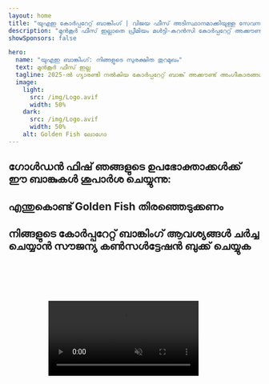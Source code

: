 ```yaml
---
layout: home
title: "യുഎഇ കോർപ്പറേറ്റ് ബാങ്കിംഗ് | വിജയ ഫീസ് അടിസ്ഥാനമാക്കിയുള്ള സേവനം"
description: "മുൻകൂർ ഫീസ് ഇല്ലാതെ പ്രീമിയം മൾട്ടി-കറൻസി കോർപ്പറേറ്റ് അക്കൗണ്ടുകൾ - അംഗീകാരത്തിന് ശേഷം മാത്രം പണം നൽകുക. 98% വിജയ നിരക്കോടെ പൂർണ്ണ അപേക്ഷാ മാനേജ്മെന്റ്. ഗ്യാരണ്ടി നൽകിയ അക്കൗണ്ട് തുറക്കൽ."
showSponsors: false

hero:
  name: "യുഎഇ ബാങ്കിംഗ്: നിങ്ങളുടെ സുരക്ഷിത തുറമുഖം"
  text: മുൻകൂർ ഫീസ് ഇല്ല
  tagline: 2025-ൽ ഗ്യാരണ്ടി നൽകിയ കോർപ്പറേറ്റ് ബാങ്ക് അക്കൗണ്ട് അംഗീകാരങ്ങൾ. <span class="hl">മുൻകൂർ ഫീസ് ഇല്ല</span> - അംഗീകാരത്തിന് ശേഷം മാത്രം പണം നൽകുക. 90% വിജയ നിരക്ക്.
  image:
    light:
      src: /img/Logo.avif
      width: 50%
    dark:
      src: /img/Logo.avif
      width: 50%
    alt: Golden Fish ലോഗോ
---
```


<FeatureCards :features="[
  {
    title: 'ഗ്യാരണ്ടി നൽകിയ അക്കൗണ്ട് അംഗീകാരങ്ങൾ',
    bullet: '✓',
    items: [
      'ആദ്യ അക്കൗണ്ട് അംഗീകാരത്തിന് **രണ്ട് മാസത്തെ ഗ്യാരണ്ടി**',
      'രണ്ടാമത്തെ അക്കൗണ്ടിന് മൂന്ന് മാസത്തെ ഗ്യാരണ്ടി',
      'ഗുണനിലവാരമുള്ള ബിസിനസ് പ്ലാൻ തയ്യാറാക്കൽ',
      'സമഗ്രമായ ഡ്യൂ ഡിലിജൻസ് പിന്തുണ',
      'നേരിട്ടുള്ള ബാങ്ക് ആശയവിനിമയ തന്ത്രം',
      'പൂർണ്ണമായ ബാങ്കിംഗ് പാക്കേജ് സജ്ജീകരണം'
    ],
    linkText: 'Read More',
    link: '../../corporate-banking-services/guaranteed-account-approvals',
    icon: {
      light: '/video/iStock-2186765808.mp4',
      dark: '/video/iStock-2166377244.mp4',
      alt: 'ബാങ്കിംഗ് ആവശ്യകതകൾ',
    }
  },
]" />

<FeatureCards :features="[
  {
    title: 'ഉയർന്ന റിസ്ക് ബിസിനസ്സിനുള്ള യുഎഇ ബാങ്ക് അക്കൗണ്ടുകൾ',
    items: [
      'എൻഹാൻസ്ഡ് ഡ്യൂ ഡിലിജൻസിൽ (EDD) വിദഗ്ധ മാർഗ്ഗനിർദ്ദേശം',
      'ഇടപാട് നിരീക്ഷണവും റിസ്ക് മാനേജ്മെന്റും',
      'കംപ്ലയൻസ് നയങ്ങളും നടപടിക്രമങ്ങളും സജ്ജമാക്കൽ',
      'ബാങ്ക് ബന്ധ മാനേജ്മെന്റ്',
      'നിയമിത കംപ്ലയൻസ് അപ്ഡേറ്റുകളും ഓഡിറ്റുകളും',
      'അക്കൗണ്ട് സുരക്ഷയ്ക്കായുള്ള കണ്ടിജൻസി പ്ലാനിംഗ്'
    ],
    linkText: 'Read More',
    link: '../../corporate-banking-services/UAE-Bank-Accounts-for-High-Risk-Business',
    icon: {
      light: '/img/iStock-1333000394.avif',
      dark: '/img/iStock-584576538.avif',
      alt: 'ബാങ്കിംഗ് സേവനങ്ങൾ',
    }
  },
  {
    title: 'നിയമാനുസൃതം നിലനിൽക്കുക: നിങ്ങളുടെ യുഎഇ ബിസിനസ് സംരക്ഷിക്കുക',
    items: [
      'സാധ്യമായ റിസ്കുകൾ കണ്ടെത്താൻ നിയമിത കംപ്ലയൻസ് ഓഡിറ്റുകൾ',
      'സർക്കാർ അംഗീകാരങ്ങൾക്കായി എൻഡ്-ടു-എൻഡ് PRO സേവനങ്ങൾ',
      'ലൈസൻസ് പുതുക്കൽ മാനേജ്മെന്റും അലേർട്ടുകളും',
      'ബാങ്കിംഗ് കൺസൾട്ടൻസിയും അക്കൗണ്ട് പരിപാലനവും',
      'VAT, ESR കംപ്ലയൻസ് പിന്തുണ',
      'ജീവനക്കാരുടെ വിസയും തൊഴിൽ നിയമ അനുസരണവും',
      'നിയന്ത്രണ അപ്ഡേറ്റുകളിൽ പരിശീലന ശില്പശാലകൾ'
    ],
    linkText: 'Read More',
    link: '../../company-registration/Protect-Your-Business',
    icon: {
      light: '/img/iStock-1382278859.jpg',
      dark: '/img/iStock-1867623684.jpg',
      alt: 'ബാങ്കിംഗ് സേവനങ്ങൾ',
    }
  },
  {
    title: 'യുഎഇ കോർപ്പറേറ്റ് ബാങ്കിംഗ് ആനുകൂല്യങ്ങൾ',
    items: [
      '**Aa2** മൂഡീസ് റേറ്റിംഗുള്ള ശക്തമായ ബാങ്കിംഗ് സിസ്റ്റം',
      '**1980 മുതൽ സ്ഥിരമായ USD വിനിമയ നിരക്ക്**',
      'മൂലധന നീക്കത്തിൽ നിയന്ത്രണങ്ങൾ ഇല്ല',
      'US$184 ബില്യനിലധികം വിദേശ കരുതൽ ശേഖരം',
      'രാഷ്ട്രീയ-സാമ്പത്തിക സ്ഥിരത',
      'സർക്കാർ പിന്തുണയുള്ള ബാങ്കിംഗ് സിസ്റ്റം',
      'ലോകോത്തര ഡിജിറ്റൽ ബാങ്കിംഗ്'
    ],
    linkText: 'Read More',
    link: '../../company-registration/banking',
    icon: {
      light: '/img/iStock-1032707788.jpg',
      dark: '/img/iStock-1152367067.avif',
      alt: 'ബാങ്കിംഗ് പ്രക്രിയ',
    }
  }
]" />

## ഗോൾഡൻ ഫിഷ് ഞങ്ങളുടെ ഉപഭോക്താക്കൾക്ക് ഈ ബാങ്കുകൾ ശുപാർശ ചെയ്യുന്നു:

<!--@include: /../../include/recommended-banks.md-->

## എന്തുകൊണ്ട് Golden Fish തിരഞ്ഞെടുക്കണം

<BenefitsList :features="[
  {
    icon: '🏆',
    title: 'ഉയർന്ന റിസ്ക് വൈദഗ്ധ്യം',
    text: 'ഉയർന്ന റിസ്ക് അധികാര പരിധികളിൽ നിന്നുള്ള സങ്കീർണ്ണമായ കേസുകളിൽ വിദഗ്ധർ. enhanced due diligence (EDD) ആവശ്യകതകളെക്കുറിച്ചുള്ള ആഴത്തിലുള്ള ധാരണ.'
  },
  {
    icon: '💰',
    title: 'വിജയാധിഷ്ഠിത ഫീസ്',
    text: 'മുൻകൂർ ഫീസ് ഇല്ല - **അംഗീകാരത്തിന് ശേഷം മാത്രം പണം നൽകുക.** വിസകൾക്ക് 98% വിജയ നിരക്കും ബാങ്ക് അക്കൗണ്ടുകൾക്ക് 90% വിജയ നിരക്കും.'
  },
  {
    icon: '🏦',
    title: 'ബാങ്ക് ബന്ധങ്ങൾ',
    text: 'പ്രമുഖ UAE ബാങ്കുകളുമായി ശക്തമായ പങ്കാളിത്തം. അംഗീകാര സാധ്യതകൾ പരമാവധി ആക്കാൻ ഒന്നിലധികം ബാങ്കിംഗ് ഓപ്ഷനുകൾ.'
  },
  {
    icon: '📊',
    title: 'പൂർണ്ണ കംപ്ലയൻസ് പിന്തുണ',
    text: 'ESR റിപ്പോർട്ടുകൾ, UBO ഫയലിംഗുകൾ, നിയന്ത്രണ ആവശ്യകതകൾ എന്നിവയിലൂടെ വിദഗ്ധ മാർഗനിർദ്ദേശം. ക്രമമായ കംപ്ലയൻസ് അപ്ഡേറ്റുകൾ.'
  },
  {
    icon: '📝',
    title: 'രേഖകളുടെ മികവ്',
    text: 'ബിസിനസ് പ്ലാനുകളും കംപ്ലയൻസ് നയങ്ങളും ഉൾപ്പെടെ ആവശ്യമായ എല്ലാ രേഖകളുടെയും പ്രൊഫഷണൽ തയ്യാറാക്കൽ.'
  },
  {
    icon: '🤝',
    title: 'ദീർഘകാല പങ്കാളിത്തം',
    text: 'സെറ്റപ്പിന് ശേഷം ബാങ്കിംഗ് പ്രവർത്തനങ്ങൾ, അക്കൗണ്ടിംഗ്, നികുതി, കംപ്ലയൻസ് ആവശ്യകതകൾ എന്നിവയിൽ **തുടർച്ചയായ സഹായം.**'
  }
]" />

## നിങ്ങളുടെ കോർപ്പറേറ്റ് ബാങ്കിംഗ് ആവശ്യങ്ങൾ ചർച്ച ചെയ്യാൻ സൗജന്യ കൺസൾട്ടേഷൻ ബുക്ക് ചെയ്യുക

<video  autoplay muted playsinline style="padding: 80px" >
  <source src="/video/iStock-2185918790.mp4" type="video/mp4">
</video>

<ContactFormModal formName="Banking [offer]" buttonText="സൗജന്യ കൺസൾട്ടേഷൻ നേടുക" :services="[
 '🏢 UAE റസിഡന്റ് കോർപ്പറേറ്റ് അക്കൗണ്ട്',
 '🌐 നോൺ-UAE റസിഡന്റ് കോർപ്പറേറ്റ് അക്കൗണ്ട് (ലോ റിസ്ക്)',
 '⚠️ നോൺ-UAE റസിഡന്റ് കോർപ്പറേറ്റ് അക്കൗണ്ട് (ഹൈ റിസ്ക്)',
 '👤 വ്യക്തിഗത ബാങ്ക് അക്കൗണ്ട്']"/>
